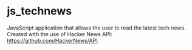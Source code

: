 # js_technews
JavaScript application that allows the user to read the latest tech news. Created with the use of Hacker News API: https://github.com/HackerNews/API.
